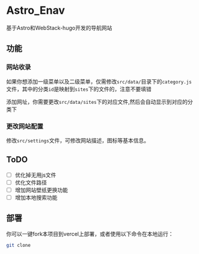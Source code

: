 # Astro_Enav
基于Astro和WebStack-hugo开发的导航网站

## 功能

### 网站收录
如果你想添加一级菜单以及二级菜单，仅需修改`src/data/`目录下的`category.js`文件，其中的分类`id`是映射到`sites`下的文件的，注意不要填错

添加网址，你需要更改`src/data/sites`下的对应文件,然后会自动显示到对应的分类下

### 更改网站配置
修改`src/settings`文件，可修改网站描述，图标等基本信息。

## ToDO
- [ ] 优化掉无用js文件
- [ ] 优化文件路径
- [ ] 增加网站壁纸更换功能
- [ ] 增加本地搜索功能

## 部署
你可以一键fork本项目到vercel上部署，或者使用以下命令在本地运行：

```bash
git clone
```

